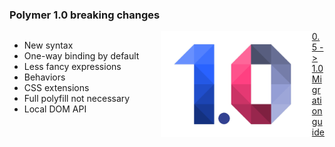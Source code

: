 ### Polymer 1.0 breaking changes

<div style="float:left; width:48%">
  <ul>
    <li>New syntax</li>
    <li>One-way binding by default</li>
    <li>Less fancy expressions</li>
    <li>Behaviors</li>
    <li>CSS extensions</li>
    <li>Full polyfill not necessary</li>
    <li>Local DOM API</li>
  </ul>
</div>
<div style="float:left; width:48%">
  <img alt="polymer 1.0" src="/polymer-flux/images/POLYMER%201.0.png" style="border: none;" />
</div>

[0.5 -> 1.0 Migration guide](https://www.polymer-project.org/1.0/docs/migration.html)
